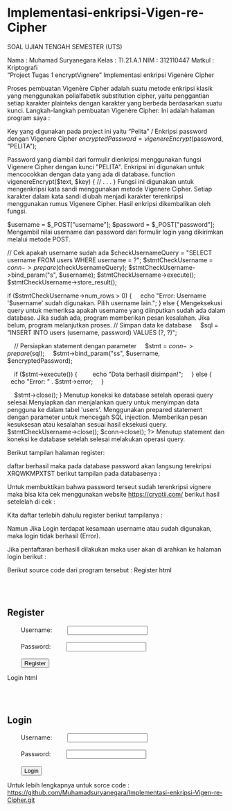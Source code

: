 # Implementasi-enkripsi-Vigen-re-Cipher

SOAL UJIAN TENGAH SEMESTER (UTS)

Nama : Muhamad Suryanegara
Kelas : TI.21.A.1
NIM : 312110447
Matkul : Kriptografi	
 “Project Tugas 1 encryptVignere”
Implementasi enkripsi Vigenère Cipher

Proses pembuatan
Vigenère Cipher adalah suatu metode enkripsi klasik yang menggunakan polialfabetik substitution cipher, yaitu penggantian setiap karakter plainteks dengan karakter yang berbeda berdasarkan suatu kunci.
Langkah-langkah pembuatan Vigenère Cipher:
Ini adalah halaman program saya :

Key yang digunakan pada project ini yaitu “Pelita”
/ Enkripsi password dengan Vigenere Cipher
$encryptedPassword = vigenereEncrypt($password, "PELITA");

Password yang diambil dari formulir dienkripsi menggunakan fungsi Vigenere Cipher dengan kunci "PELITA". Enkripsi ini digunakan untuk mencocokkan dengan data yang ada di database.
function vigenereEncrypt($text, $key) {
// . . . 
}
Fungsi ini digunakan untuk mengenkripsi kata sandi menggunakan metode Vigenere Cipher. Setiap karakter dalam kata sandi diubah menjadi karakter terenkripsi menggunakan rumus Vigenere Cipher. Hasil enkripsi dikembalikan oleh fungsi.

$username = $_POST["username"];
$password = $_POST["password"];
Mengambil nilai username dan password dari formulir login yang dikirimkan melalui metode POST.

// Cek apakah username sudah ada
$checkUsernameQuery = "SELECT username FROM users WHERE username = ?";
$stmtCheckUsername = $conn->prepare($checkUsernameQuery);
$stmtCheckUsername->bind_param("s", $username);
$stmtCheckUsername->execute();
$stmtCheckUsername->store_result();

if ($stmtCheckUsername->num_rows > 0) {
    echo "Error: Username '$username' sudah digunakan. Pilih username lain.";
} else {
Mengeksekusi query untuk memeriksa apakah username yang diinputkan sudah ada dalam database. Jika sudah ada, program memberikan pesan kesalahan. Jika belum, program melanjutkan proses.
// Simpan data ke database
    $sql = "INSERT INTO users (username, password) VALUES (?, ?)";

    // Persiapkan statement dengan parameter
    $stmt = $conn->prepare($sql);
    $stmt->bind_param("ss", $username, $encryptedPassword);

    if ($stmt->execute()) {
        echo "Data berhasil disimpan!";
    } else {
        echo "Error: " . $stmt->error;
    }

    $stmt->close();
}
Menutup koneksi ke database setelah operasi query selesai.Menyiapkan dan menjalankan query untuk menyimpan data pengguna ke dalam tabel 'users'. Menggunakan prepared statement dengan parameter untuk mencegah SQL injection. Memberikan pesan kesuksesan atau kesalahan sesuai hasil eksekusi query.
 	$stmtCheckUsername->close();
$conn->close();
?>
Menutup statement dan koneksi ke database setelah selesai melakukan operasi query.

Berikut tampilan halaman register:











daftar berhasil maka pada database password akan langsung terekripsi XRQWKMPXTST  berikut tampilan pada databasenya : 










Untuk membuktikan bahwa password terseut sudah terenkripsi vignere maka bisa kita cek 
menggunakan website https://cryptii.com/ berikut hasil setelelah di cek :




	


Kita daftar terlebih dahulu register berikut tampilanya :












Namun Jika Login terdapat  kesamaan username atau sudah digunakan, maka login tidak berhasil (Error).




Jika pentaftaran berhasill dilakukan maka user akan di arahkan ke halaman login berikut :









Berikut source code dari program tersebut :
Register html	
<!DOCTYPE html>
<html>
<head>
    <title>Register</title>
    <link rel="stylesheet" href="style.css">
</head>
<body>
    <form method="POST" action="process_register.php">
        <h2>Register</h2>
        <label for="username">Username:</label>
        <input type="text" name="username" required><br><br>
        <label for="password">Password:</label>
        <input type="password" name="password" required><br><br>
        <input type="submit" value="Register">
    </form>
</body>
</html>


Login html
<!DOCTYPE html>
<html>
<head>
    <title>Login Page</title>
    <link rel="stylesheet" href="style.css">
</head>
<body>
    <form method="POST" action="process_login.php">
        <h2>Login</h2>
        <label for="username">Username:</label>
        <input type="text" name="username" required><br><br>
        <label for="password">Password:</label>
        <input type="password" name="password" required><br><br>
        <input type="submit" value="Login">
    </form>
</body>
</html>


Untuk lebih lengkapnya untuk sorce code :
https://github.com/Muhamadsuryanegara/Implementasi-enkripsi-Vigen-re-Cipher.git

